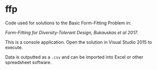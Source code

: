 # ffp

Code used for solutions to the Basic Form-Fitting Problem in:

_Form-Fitting for Diversity-Tolerant Design, Bukauskas et al 2017._ 

This is a console application. Open the solution in Visual Studio 2015 to execute. 

Data is outputted as a `.csv` and can be imported into Excel or other spreadsheet software. 
